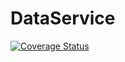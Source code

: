 # DataService

[![Coverage Status](https://coveralls.io/repos/github/gwdowner/DataService/badge.svg?branch=master)](https://coveralls.io/github/gwdowner/DataService?branch=master)
